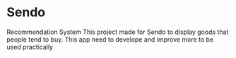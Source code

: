 # Sendo
Recommendation System
This project made for Sendo to display goods that people tend to buy.
This app need to develope and improve more to be used practically
